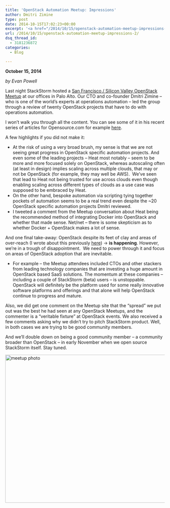 ```yaml
---
title: 'OpenStack Automation Meetup: Impressions'
author: Dmitri Zimine
type: post
date: 2014-10-15T17:02:23+00:00
excerpt: '<a href="/2014/10/15/openstack-automation-meetup-impressions-2/">READ MORE</a>'
url: /2014/10/15/openstack-automation-meetup-impressions-2/
dsq_thread_id:
  - 3181236872
categories:
  - Blog

---
```

**October 15, 2014**

_by Evan Powell_

Last night StackStorm hosted a <a href="http://www.meetup.com/San-Francisco-Silicon-Valley-OpenStack-Meetup/events/206106642/" target="_blank">San Francisco / Silicon Valley OpenStack Meetup</a> at our offices in Palo Alto. Our CTO and co-founder Dmitri Zimine &#8211; who is one of the world’s experts at operations automation &#8211; led the group through a review of twenty OpenStack projects that have to do with operations automation.

I won’t walk you through all the content. You can see some of it in his recent series of articles for Opensource.com for example <a href="http://stackstorm.com/2014/09/13/openstack-automation-cloud-deployment-tools/" target="_blank">here</a>.

A few highlights if you did not make it:

<!--more-->

  * At the risk of using a very broad brush, my sense is that we are not seeing great progress in OpenStack specific automation projects. And even some of the leading projects &#8211; Heat most notably &#8211; seem to be more and more focused solely on OpenStack, whereas autoscaling often (at least in design) implies scaling across multiple clouds, that may or not be OpenStack (for example, they may well be AWS).  We’ve seen that lead to Heat not being trusted for use across clouds even though enabling scaling across different types of clouds as a use case was supposed to be embraced by Heat.
  * On the other hand, bespoke automation via scripting tying together pockets of automation seems to be a real trend even despite the ~20 OpenStack specific automation projects Dmitri reviewed.
  * I tweeted a comment from the Meetup conversation about Heat being the recommended method of integrating Docker into OpenStack and whether that made sense. Net/net &#8211; there is some skepticism as to whether Docker + OpenStack makes a lot of sense.

And one final take-away: OpenStack despite its feet of clay and areas of over-reach (I wrote about this previously <a href="http://stackstorm.com/2014/09/18/thoughts-openstack-silicon-valley-part-1/" target="_blank">here</a>) -> **is happening**. However, we’re in a trough of disappointment.  We need to power through it and focus on areas of OpenStack adoption that are inevitable.

  * For example &#8211; the Meetup attendees included CTOs and other stackers from leading technology companies that are investing a huge amount in OpenStack based SaaS solutions. The momentum at these companies &#8211; including a couple of StackStorm (beta) users &#8211; is unstoppable. OpenStack will definitely be the platform used for some really innovative software platforms and offerings and that alone will help OpenStack continue to progress and mature.

Also, we did get one comment on the Meetup site that the “spread” we put out was the best he had seen at any OpenStack Meetups, and the commenter is a “veritable fixture” at OpenStack events. We also received a few comments asking why we didn’t try to pitch StackStorm product. Well, in both cases we are trying to be good community members.

And we’ll double down on being a good community member &#8211; a community broader than OpenStack &#8211; in early November when we open source StackStorm itself. Stay tuned.

<img loading="lazy" class="alignnone size-large wp-image-877" src="http://stackstorm.com/wp/wp-content/uploads/2014/10/meetup-photo-1024x768.jpg" alt="meetup photo" width="625" height="468" />